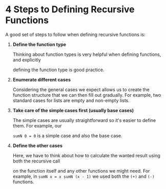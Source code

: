 # 4 Steps to Defining Recursive Functions

A good set of steps to follow when defining recursive functions is:

1.  **Define the function type**

    Thinking about function types is very helpful when defining functions, and explicitly

    defining the function type is good practice.
2.  **Enumerate different cases**

    Considering the general cases we expect allows us to create the function structure that we can then fill out gradually. For example, two standard cases for lists are empty and non-empty lists.
3.  **Take care of the simple cases first (usually base cases)**

    The simple cases are usually straightforward so it's easier to define them. For example, our

    `sumN 0 = 0` is a simple case and also the base case.
4.  **Define the other cases**

    Here, we have to think about how to calculate the wanted result using both the recursive call

    on the function itself and any other functions we might need. For example, in `sumN x = x sumN (x - 1)` we used both the `(+)` and `(-)` functions.



